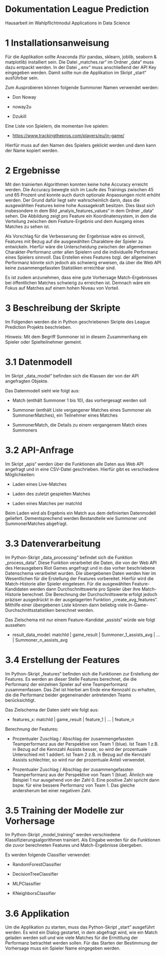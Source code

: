 # Dokumentation League Prediction

Hausarbeit im Wahlpflichtmodul Applications in Data Science

# 1 Installationsanweisung
Für die Applikation sollte Anaconda (für pandas, sklearn, joblib, seaborn & matplotlib) installiert sein. Die Datei „matches.rar“ im Ordner „data“ muss dazu entpackt werden. In der Datei „.env“ muss anschließend der API Key eingegeben werden. Damit sollte nun die Applikation im Skript „start“ ausführbar sein.

Zum Ausprobieren können folgende Summoner Namen verwendet werden:

* Don Noway

* noway2u

* Dzukill

Eine Liste von Spielern, die momentan live spielen: 

* https://www.trackingthepros.com/players/eu/in-game/

Hierfür muss auf den Namen des Spielers geklickt werden und dann kann der Name kopiert werden.


# 2 Ergebnisse
Mit den trainierten Algorithmen konnten keine hohe Accuracy erreicht werden. Die Accuracy bewegte sich im Laufe des Trainings zwischen 45 und 65 Prozent und konnte auch durch optionale Anpassungen nicht erhöht werden. Der Grund dafür liegt sehr wahrscheinlich darin, dass die ausgewählten Features keine hohe Aussagekraft besitzen. Dies lässt sich insbesondere in dem Bild „analyis_features_values“ in dem Ordner „data“ sehen. Die Abbildung zeigt pro Feature ein Koordinatensystem, in dem die Verteilung zwischen dem Feature-Ergebnis und dem Ausgang eines Matches zu sehen ist.

Als Vorschlag für die Verbesserung der Ergebnisse wäre es sinnvoll, Features mit Bezug auf die ausgewählten Charaktere der Spieler zu entwickeln. Hierfür wäre die Unterscheidung zwischen der allgemeinen Charakter-Performanz unter allen Spielern und die individuelle Performanz eines Spielers sinnvoll. Das Erstellen eines Features bzgl. der allgemeinen Performanz könnte sich jedoch als schwierig erweisen, da über die Web API keine zusammengefassten Statistiken erreichbar sind. 

Es ist zudem anzunehmen, dass eine gute Vorhersage Match-Ergebnisses bei öffentlichen Matches schwierig zu erreichen ist. Demnach wäre ein Fokus auf Matches auf einem hohen Niveau von Vorteil.

# 3 Beschreibung der Skripte
Im Folgenden werden die in Python geschriebenen Skripte des League Prediction Projekts beschrieben.

Hinweis: Mit dem Begriff Summoner ist in diesem Zusammenhang ein Spieler oder Spielteilnehmer gemeint.

# 3.1 Datenmodell
Im Skript „data_model“ befinden sich die Klassen der von der API angefragten Objekte.

Das Datenmodell sieht wie folgt aus:

* Match (enthält Summoner 1 bis 10), das vorhergesagt werden soll

* Summoner (enthält Liste vergangener Matches eines Summoner als SummonerMatches), ein Teilnehmer eines Matches

* SummonerMatch, die Details zu einem vergangenem Match eines Summoners 

# 3.2 API-Anfrage
Im Skript „apis“ werden über die Funktionen alle Daten aus Web API angefragt und in eine CSV-Datei geschrieben. Hierfür gibt es verschiedene Möglichkeiten:

* Laden eines Live-Matches

* Laden des zuletzt gespielten Matches

* Laden eines Matches per matchId

Beim Laden wird als Ergebnis ein Match aus dem definierten Datenmodell geliefert. Dementsprechend werden Bestandteile wie Summoner und SummonerMatches abgefragt.

# 3.3 Datenverarbeitung
Im Python-Skript „data_processing“ befindet sich die Funktion „process_data“. Diese Funktion verarbeitet die Daten, die von der Web API des Herausgebers Riot Games angefragt und in das vorher beschriebene Datenschema verarbeitet wurden. Die übergebenen Daten werden hier im Wesentlichen für die Erstellung der Features vorbereitet. Hierfür wird die Match-Historie aller Spieler eingelesen. Für die ausgewählten Feature-Kandidaten werden dann Durchschnittswerte pro Spieler über ihre Match-Historie berechnet. Die Berechnung der Durchschnittswerte erfolgt jedoch präziser ausgedrückt in der ausgelagerten Funktion „create_avg_features“. Mithilfe einer übergebenen Liste können dann beliebig viele In-Game-Durchschnittsstatistiken berechnet werden.

Das Zielschema mit nur einem Feature-Kandidat „assists“ würde wie folgt aussehen: 

* result_data_model: matchId | game_result | Summoner_1_assists_avg | … | Summoner_n_assists_avg 

# 3.4 Erstellung der Features
Im Python-Skript „features“ befinden sich die Funktionen zur Erstellung der Features. Es werden an dieser Stelle Features berechnet, die die Performanz der einzelnen Spieler auf eine Teamperformanz zusammenfassen. Das Ziel ist hierbei am Ende eine Kennzahl zu erhalten, die die Performanz beider gegeneinander antretenden Teams berücksichtigt.

Das Zielschema der Daten sieht wie folgt aus: 

* features_x: matchId | game_result | feature_1 | … | feature_n

Berechnung der Features:

* Prozentualer Zuschlag / Abschlag der zusammengefassten Teamperformanz aus der Perspektive von Team 1 (blue). Ist Team 1 z.B. in Bezug auf die Kennzahl Assists besser, so wird der prozentuale Unterschied mit 1 addiert. Ist Team 2 z.B. in Bezug auf die Kennzahl Assists schlechter, so wird nur der prozentuale Anteil verwendet.

* Prozentualer Zuschlag / Abschlag der zusammengefassten Teamperformanz aus der Perspektive von Team 1 (blue). Ähnlich wie Beispiel 1 nur ausgehend von der Zahl 0. Eine positive Zahl spricht dann bspw. für eine bessere Performanz von Team 1. Das gleiche andersherum bei einer negativen Zahl.

# 3.5 Training der Modelle zur Vorhersage
Im Python-Skript „model_training“ werden verschiedene Klassifizierungsalgorithmen trainiert. Als Eingabe werden für die Funktionen die zuvor berechneten Features und Match-Ergebnisse übergeben.

Es werden folgende Classifier verwendet:

* RandomForestClassifier

* DecisionTreeClassifier

* MLPClassifier 

* KNeighborsClassifier

# 3.6 Applikation
Um die Applikation zu starten, muss das Python-Skript „start“ ausgeführt werden. Es wird ein Dialog gestartet, in dem abgefragt wird, wie ein Match geladen werden soll und wie viele Matches für die Ermittlung der Performanz betrachtet werden sollen. Für das Starten der Bestimmung der Vorhersage muss ein Spieler Name eingegeben werden.


